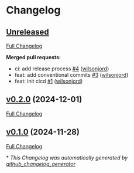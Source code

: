 # Changelog

## [Unreleased](https://github.com/wilsonjord/iex-parser/tree/HEAD)

[Full Changelog](https://github.com/wilsonjord/iex-parser/compare/v0.2.0...HEAD)

**Merged pull requests:**

- ci: add release process [\#4](https://github.com/wilsonjord/iex-parser/pull/4) ([wilsonjord](https://github.com/wilsonjord))
- feat: add conventional commits [\#3](https://github.com/wilsonjord/iex-parser/pull/3) ([wilsonjord](https://github.com/wilsonjord))
- feat: init cicd [\#1](https://github.com/wilsonjord/iex-parser/pull/1) ([wilsonjord](https://github.com/wilsonjord))

## [v0.2.0](https://github.com/wilsonjord/iex-parser/tree/v0.2.0) (2024-12-01)

[Full Changelog](https://github.com/wilsonjord/iex-parser/compare/v0.1.0...v0.2.0)

## [v0.1.0](https://github.com/wilsonjord/iex-parser/tree/v0.1.0) (2024-11-28)

[Full Changelog](https://github.com/wilsonjord/iex-parser/compare/3b8f5a87d43551a88bba7c1e4cf469af72b7d275...v0.1.0)



\* *This Changelog was automatically generated by [github_changelog_generator](https://github.com/github-changelog-generator/github-changelog-generator)*
